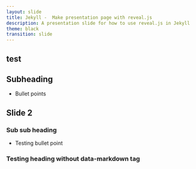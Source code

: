 ```yaml
---
layout: slide
title: Jekyll -  Make presentation page with reveal.js
description: A presentation slide for how to use reveal.js in Jekyll
theme: black
transition: slide
---
```


<section data-markdown>

# test

## Subheading

 - Bullet points


</section>

<section data-markdown>

## Slide 2

### Sub sub heading


<section>

- Testing bullet point

# Testing heading without data-markdown tag

</section>
